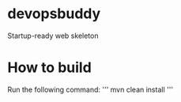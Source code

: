 # devopsbuddy
Startup-ready web skeleton

# How to build
Run the following command:
'''
mvn clean install
'''